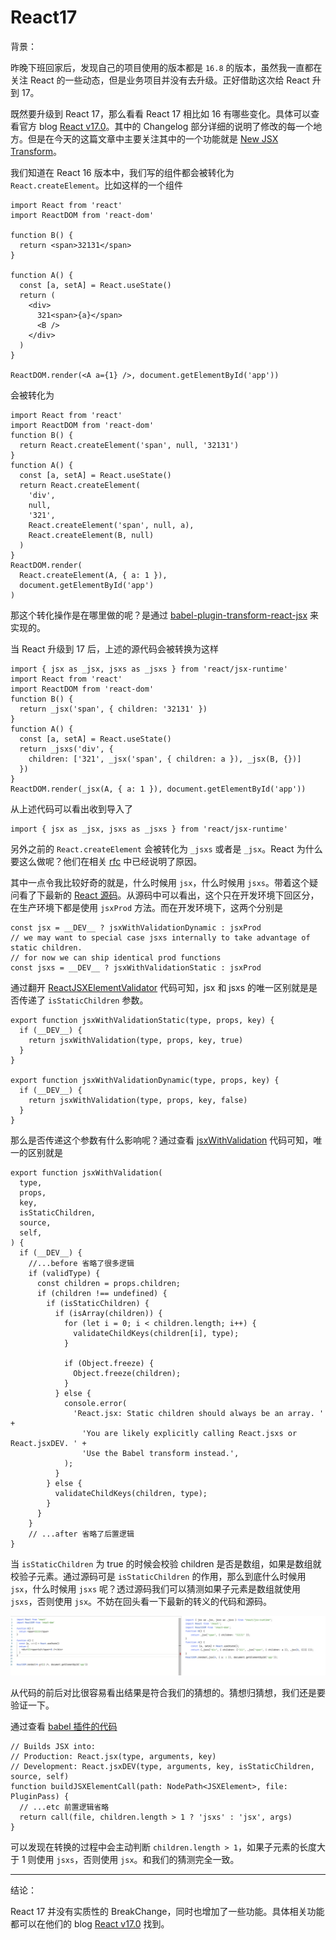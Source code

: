 # React17

背景：

昨晚下班回家后，发现自己的项目使用的版本都是 `16.8` 的版本，虽然我一直都在关注 React 的一些动态，但是业务项目并没有去升级。正好借助这次给 React 升到 17。

既然要升级到 React 17，那么看看 React 17 相比如 16 有哪些变化。具体可以查看官方 blog [React v17.0](https://reactjs.org/blog/2020/10/20/react-v17.html)。其中的 Changelog 部分详细的说明了修改的每一个地方。但是在今天的这篇文章中主要关注其中的一个功能就是 [New JSX Transform](https://reactjs.org/blog/2020/09/22/introducing-the-new-jsx-transform.html)。

我们知道在 React 16 版本中，我们写的组件都会被转化为 `React.createElement`。比如这样的一个组件

```tsx
import React from 'react'
import ReactDOM from 'react-dom'

function B() {
  return <span>32131</span>
}

function A() {
  const [a, setA] = React.useState()
  return (
    <div>
      321<span>{a}</span>
      <B />
    </div>
  )
}

ReactDOM.render(<A a={1} />, document.getElementById('app'))
```

会被转化为

```tsx
import React from 'react'
import ReactDOM from 'react-dom'
function B() {
  return React.createElement('span', null, '32131')
}
function A() {
  const [a, setA] = React.useState()
  return React.createElement(
    'div',
    null,
    '321',
    React.createElement('span', null, a),
    React.createElement(B, null)
  )
}
ReactDOM.render(
  React.createElement(A, { a: 1 }),
  document.getElementById('app')
)
```

那这个转化操作是在哪里做的呢？是通过 [babel-plugin-transform-react-jsx](https://github.com/babel/babel/blob/main/packages/babel-plugin-transform-react-jsx/src/create-plugin.ts) 来实现的。

当 React 升级到 17 后，上述的源代码会被转换为这样

```tsx
import { jsx as _jsx, jsxs as _jsxs } from 'react/jsx-runtime'
import React from 'react'
import ReactDOM from 'react-dom'
function B() {
  return _jsx('span', { children: '32131' })
}
function A() {
  const [a, setA] = React.useState()
  return _jsxs('div', {
    children: ['321', _jsx('span', { children: a }), _jsx(B, {})]
  })
}
ReactDOM.render(_jsx(A, { a: 1 }), document.getElementById('app'))
```

从上述代码可以看出收到导入了

```tsx
import { jsx as _jsx, jsxs as _jsxs } from 'react/jsx-runtime'
```

另外之前的 `React.createElement` 会被转化为 `_jsxs` 或者是 `_jsx`。React 为什么要这么做呢？他们在相关 [rfc](https://github.com/reactjs/rfcs/blob/createlement-rfc/text/0000-create-element-changes.md#motivation) 中已经说明了原因。

其中一点令我比较好奇的就是，什么时候用 `jsx`，什么时候用 `jsxs`。带着这个疑问看了下最新的 [React 源码](https://github.com/facebook/react/blob/main/packages/react/src/jsx/ReactJSX.js)。从源码中可以看出，这个只在开发环境下回区分，在生产环境下都是使用 `jsxProd` 方法。而在开发环境下，这两个分别是

```tsx
const jsx = __DEV__ ? jsxWithValidationDynamic : jsxProd
// we may want to special case jsxs internally to take advantage of static children.
// for now we can ship identical prod functions
const jsxs = __DEV__ ? jsxWithValidationStatic : jsxProd
```

通过翻开 [ReactJSXElementValidator](https://github.com/facebook/react/blob/a59f53a603306777fc6f949d84ce85f09bba4e4c/packages/react/src/jsx/ReactJSXElementValidator.js) 代码可知，jsx 和 jsxs 的唯一区别就是是否传递了 `isStaticChildren` 参数。

```tsx
export function jsxWithValidationStatic(type, props, key) {
  if (__DEV__) {
    return jsxWithValidation(type, props, key, true)
  }
}

export function jsxWithValidationDynamic(type, props, key) {
  if (__DEV__) {
    return jsxWithValidation(type, props, key, false)
  }
}
```

那么是否传递这个参数有什么影响呢？通过查看 [jsxWithValidation](https://github.com/facebook/react/blob/a59f53a603306777fc6f949d84ce85f09bba4e4c/packages/react/src/jsx/ReactJSXElementValidator.js#L297-L410) 代码可知，唯一的区别就是

```tsx
export function jsxWithValidation(
  type,
  props,
  key,
  isStaticChildren,
  source,
  self,
) {
  if (__DEV__) {
    //...before 省略了很多逻辑
    if (validType) {
      const children = props.children;
      if (children !== undefined) {
        if (isStaticChildren) {
          if (isArray(children)) {
            for (let i = 0; i < children.length; i++) {
              validateChildKeys(children[i], type);
            }

            if (Object.freeze) {
              Object.freeze(children);
            }
          } else {
            console.error(
              'React.jsx: Static children should always be an array. ' +
                'You are likely explicitly calling React.jsxs or React.jsxDEV. ' +
                'Use the Babel transform instead.',
            );
          }
        } else {
          validateChildKeys(children, type);
        }
      }
    }
    // ...after 省略了后置逻辑
}
```

当 `isStaticChildren` 为 true 的时候会校验 children 是否是数组，如果是数组就校验子元素。通过源码可是 `isStaticChildren` 的作用，那么到底什么时候用 `jsx`，什么时候用 `jsxs` 呢？透过源码我们可以猜测如果子元素是数组就使用 `jsxs`，否则使用 `jsx`。不妨在回头看一下最新的转义的代码和源码。

![01](./img-20220309/01.png)

从代码的前后对比很容易看出结果是符合我们的猜想的。猜想归猜想，我们还是要验证一下。

通过查看 [babel 插件的代码](https://github.com/babel/babel/blob/main/packages/babel-plugin-transform-react-jsx/src/create-plugin.ts#L544-L547)

```tsx
// Builds JSX into:
// Production: React.jsx(type, arguments, key)
// Development: React.jsxDEV(type, arguments, key, isStaticChildren, source, self)
function buildJSXElementCall(path: NodePath<JSXElement>, file: PluginPass) {
  // ...etc 前置逻辑省略
  return call(file, children.length > 1 ? 'jsxs' : 'jsx', args)
}
```

可以发现在转换的过程中会主动判断 `children.length > 1`，如果子元素的长度大于 1 则使用 `jsxs`，否则使用 `jsx`。和我们的猜测完全一致。

---

结论：

React 17 并没有实质性的 BreakChange，同时也增加了一些功能。具体相关功能都可以在他们的 blog [React v17.0](https://reactjs.org/blog/2020/10/20/react-v17.html) 找到。
